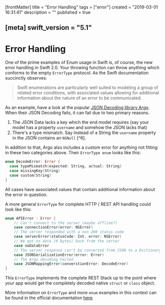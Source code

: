 [frontMatter]
title = "Error Handling"
tags = ["error"]
created = "2019-03-01 16:31:41"
description = ""
published = true

[meta]
swift_version = "5.1"
---

# Error Handling

One of the prime examples of Enum usage in Swift is, of course, the new
error handling in Swift 2.0. Your throwing function can throw anything
which conforms to the empty `ErrorType` protocol. As the Swift
documentation succinctly observes:

> Swift enumerations are particularly well suited to modeling a group of
> related error conditions, with associated values allowing for
> additional information about the nature of an error to be
> communicated.

As an example, have a look at the popular [JSON Decoding library
Argo](https://github.com/thoughtbot/Argo). When their JSON Decoding
fails, it can fail due to two primary reasons.

1.  The JSON Data lacks a key which the end model requires (say your
    model has a property `username` and somehow the JSON lacks that)
2.  There\'s a type mismatch. Say instead of a String the `username`
    property in the JSON contains an `NSNull` [^6].

In addition to that, Argo also includes a custom error for anything not
fitting in these two categories above. Their `ErrorType enum` looks like
this:

``` Swift
enum DecodeError: Error {
  case typeMismatch(expected: String, actual: String)
  case missingKey(String)
  case custom(String)
}
```

All cases have associated values that contain additional information
about the error in question.

A more general `ErrorType` for complete HTTP / REST API handling could
look like this:

``` Swift
enum APIError : Error {
    // Can't connect to the server (maybe offline?)
    case connectionError(error: NSError)
    // The server responded with a non 200 status code
    case serverError(statusCode: Int, error: NSError)
    // We got no data (0 bytes) back from the server
    case noDataError
    // The server response can't be converted from JSON to a Dictionary
    case JSONSerializationError(error: Error)
    // The Argo decoding Failed
    case JSONMappingError(converstionError: DecodeError)
}
```

This `ErrorType` implements the complete REST Stack up to the point
where your app would get the completely decoded native `struct` or
`class` object.

More information on `ErrorType` and more `enum` examples in this context
can be found in the official documentation
[here](https://developer.apple.com/library/prerelease/ios/documentation/Swift/Conceptual/Swift_Programming_Language/ErrorHandling.html).
